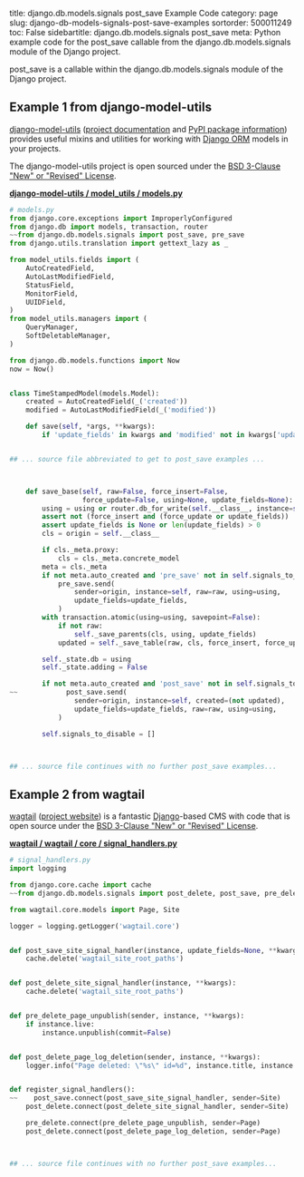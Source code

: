 title: django.db.models.signals post_save Example Code
category: page
slug: django-db-models-signals-post-save-examples
sortorder: 500011249
toc: False
sidebartitle: django.db.models.signals post_save
meta: Python example code for the post_save callable from the django.db.models.signals module of the Django project.


post_save is a callable within the django.db.models.signals module of the Django project.


## Example 1 from django-model-utils
[django-model-utils](https://github.com/jazzband/django-model-utils)
([project documentation](https://django-model-utils.readthedocs.io/en/latest/)
and
[PyPI package information](https://pypi.org/project/django-model-utils/))
provides useful mixins and utilities for working with
[Django ORM](/django-orm.html) models in your projects.

The django-model-utils project is open sourced under the
[BSD 3-Clause "New" or "Revised" License](https://github.com/jazzband/django-model-utils/blob/master/LICENSE.txt).

[**django-model-utils / model_utils / models.py**](https://github.com/jazzband/django-model-utils/blob/master/model_utils/./models.py)

```python
# models.py
from django.core.exceptions import ImproperlyConfigured
from django.db import models, transaction, router
~~from django.db.models.signals import post_save, pre_save
from django.utils.translation import gettext_lazy as _

from model_utils.fields import (
    AutoCreatedField,
    AutoLastModifiedField,
    StatusField,
    MonitorField,
    UUIDField,
)
from model_utils.managers import (
    QueryManager,
    SoftDeletableManager,
)

from django.db.models.functions import Now
now = Now()


class TimeStampedModel(models.Model):
    created = AutoCreatedField(_('created'))
    modified = AutoLastModifiedField(_('modified'))

    def save(self, *args, **kwargs):
        if 'update_fields' in kwargs and 'modified' not in kwargs['update_fields']:


## ... source file abbreviated to get to post_save examples ...



    def save_base(self, raw=False, force_insert=False,
                  force_update=False, using=None, update_fields=None):
        using = using or router.db_for_write(self.__class__, instance=self)
        assert not (force_insert and (force_update or update_fields))
        assert update_fields is None or len(update_fields) > 0
        cls = origin = self.__class__

        if cls._meta.proxy:
            cls = cls._meta.concrete_model
        meta = cls._meta
        if not meta.auto_created and 'pre_save' not in self.signals_to_disable:
            pre_save.send(
                sender=origin, instance=self, raw=raw, using=using,
                update_fields=update_fields,
            )
        with transaction.atomic(using=using, savepoint=False):
            if not raw:
                self._save_parents(cls, using, update_fields)
            updated = self._save_table(raw, cls, force_insert, force_update, using, update_fields)

        self._state.db = using
        self._state.adding = False

        if not meta.auto_created and 'post_save' not in self.signals_to_disable:
~~            post_save.send(
                sender=origin, instance=self, created=(not updated),
                update_fields=update_fields, raw=raw, using=using,
            )

        self.signals_to_disable = []



## ... source file continues with no further post_save examples...

```


## Example 2 from wagtail
[wagtail](https://github.com/wagtail/wagtail)
([project website](https://wagtail.io/)) is a fantastic
[Django](/django.html)-based CMS with code that is open source
under the
[BSD 3-Clause "New" or "Revised" License](https://github.com/wagtail/wagtail/blob/master/LICENSE).

[**wagtail / wagtail / core / signal_handlers.py**](https://github.com/wagtail/wagtail/blob/master/wagtail/core/signal_handlers.py)

```python
# signal_handlers.py
import logging

from django.core.cache import cache
~~from django.db.models.signals import post_delete, post_save, pre_delete

from wagtail.core.models import Page, Site

logger = logging.getLogger('wagtail.core')


def post_save_site_signal_handler(instance, update_fields=None, **kwargs):
    cache.delete('wagtail_site_root_paths')


def post_delete_site_signal_handler(instance, **kwargs):
    cache.delete('wagtail_site_root_paths')


def pre_delete_page_unpublish(sender, instance, **kwargs):
    if instance.live:
        instance.unpublish(commit=False)


def post_delete_page_log_deletion(sender, instance, **kwargs):
    logger.info("Page deleted: \"%s\" id=%d", instance.title, instance.id)


def register_signal_handlers():
~~    post_save.connect(post_save_site_signal_handler, sender=Site)
    post_delete.connect(post_delete_site_signal_handler, sender=Site)

    pre_delete.connect(pre_delete_page_unpublish, sender=Page)
    post_delete.connect(post_delete_page_log_deletion, sender=Page)



## ... source file continues with no further post_save examples...

```

